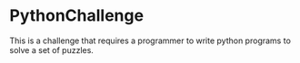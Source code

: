 # PythonChallenge
This is a challenge that requires a programmer to write python programs to solve a set of puzzles.
